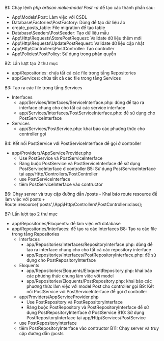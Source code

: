 B1: Chạy lệnh *php artisan make:model Post -a* để tạo các thành phần sau:
- App\Models\Post: Làm việc với CSDL
- Database\Factories\PostFactory: Dùng để tạo dữ liệu ảo
- create_posts_table: File migration để tạo table
- Database\Seeders\PostSeeder: Tạo dữ liệu mẫu
- App\Http\Requests\StorePostRequest: Validate dữ liệu thêm mới
- App\Http\Requests\UpdatePostRequest: Validate dữ liệu cập nhật
- App\Http\Controllers\PostController: Tạo controller
- App\Policies\PostPolicy: Sử dụng trong phân quyền

B2: Lần lượt tạo 2 thư mục 
- app/Repositories: chứa tất cả các file trong tầng Repositories
- app/Services: chứa tất cả các file trong tầng Services

B3: Tạo ra các file trong tầng Services
- Interfaces
    + app/Services/Interfaces/ServiceInterface.php: dùng để tạo ra interface chung cho cho tất cả các service interface
    + app/Services/Interfaces/PostServiceInterface.php: để sử dụng cho PostServiceInterface
- Services
    + app/Services/PostService.php: khai báo các phương thức cho controller gọi

B4: Kết nối PostService với PostServiceInterface để gọi ở controller
- app/Providers/AppServiceProvider.php
    + Use PostService và PostServiceInterface
    + Ràng buộc PostService và PostServiceInterface để sử dụng PostServiceInterface ở controller
B5: Sử dụng PostServiceInterface tại app/Http/Controllers/PostController
    + use PostServiceInterface
    + tiêm PostServiceInterface vào contructor

B6: Chạy server và truy cập đường dẫn /posts
    - Khai báo route resource để làm việc với posts
        + Route::resource('posts',\App\Http\Controllers\PostController::class);

B7: Lần lượt tạo 2 thư mục
- app/Repositories/Eloquents: để làm việc với database
- app/Repositories/Interfaces: để tạo ra các Interfaces
B8: Tạo ra các file trong tầng Repositories
    - Interfaces
        + app/Repositories/Interfaces/RepositoryInterface.php: dùng để tạo ra interface chung cho cho tất cả các repository interface
        + app/Repositories/Interfaces/PostRepositoryInterface.php: để sử dụng cho PostRepositoryInterface
    + Eloquents
        + app/Repositories/Eloquents/EloquentRepository.php: khai báo các phương thức chung làm việc với model
        + app/Repositories/Eloquents/PostRepository.php: khai báo các phương thức làm việc với model Post  cho controller gọi
B9: Kết nối PostService với PostServiceInterface để gọi ở controller
    - app/Providers/AppServiceProvider.php 
        + Use PostRepository và PostRepositoryInterface
        + Ràng buộc PostRepository và PostRepositoryInterface để sử  dụng PostRepositoryInterface ở PostService
B10: Sử dụng PostRepositoryInterface tại app/Http/Services/PostService
    - use PostRepositoryInterface
    - tiêm PostRepositoryInterface vào contructor
B11: Chạy server và truy cập đường dẫn /posts
